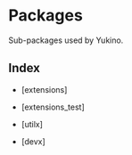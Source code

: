 # Packages

Sub-packages used by Yukino.

## Index

- [extensions]

- [extensions_test]

- [utilx]

- [devx]
